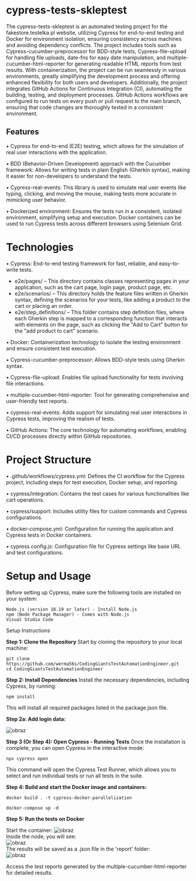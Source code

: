 # cypress-tests-skleptest

The cypress-tests-skleptest is an automated testing project for the fakestore.testelka.pl website, utilizing Cypress for end-to-end testing and Docker for environment isolation, ensuring consistency across machines and avoiding dependency conflicts. The project includes tools such as Cypress-cucumber-preprocessor for BDD-style tests, Cypress-file-upload for handling file uploads, date-fns for easy date manipulation, and multiple-cucumber-html-reporter for generating readable HTML reports from test results. With containerization, the project can be run seamlessly in various environments, greatly simplifying the development process and offering enhanced flexibility for both users and developers. Additionally, the project integrates GitHub Actions for Continuous Integration (CI), automating the building, testing, and deployment processes. GitHub Actions workflows are configured to run tests on every push or pull request to the main branch, ensuring that code changes are thoroughly tested in a consistent environment.

## Features

• Cypress for end-to-end (E2E) testing, which allows for the simulation of real user interactions with the application.

• BDD (Behavior-Driven Development) approach with the Cucumber framework: Allows for writing tests in plain English (Gherkin syntax), making it easier for non-developers to understand the tests.

• Cypress-real-events: This library is used to simulate real user events like typing, clicking, and moving the mouse, making tests more accurate in mimicking user behavior.

• Dockerized environment: Ensures the tests run in a consistent, isolated environment, simplifying setup and execution. Docker containers can be used to run Cypress tests across different browsers using Selenium Grid.

# Technologies
• Cypress: End-to-end testing framework for fast, reliable, and easy-to-write tests.    
<ul>
<li>e2e/pages/ – This directory contains classes representing pages in your application, such as the cart page, login page, product page, etc.</li>
<li>e2e/scenarios/ – This directory holds the feature files written in Gherkin syntax, defining the scenarios for your tests, like adding a product to the cart or placing an order.</li>
<li>e2e/step_definitions/ – This folder contains step definition files, where each Gherkin step is mapped to a corresponding function that interacts with elements on the page, such as clicking the "Add to Cart" button for the "add product to cart" scenario. </li>
</ul> 

• Docker: Containerization technology to isolate the testing environment and ensure consistent test execution.

• Cypress-cucumber-preprocessor: Allows BDD-style tests using Gherkin syntax.

• Cypress-file-upload: Enables file upload functionality for tests involving file interactions.

• multiple-cucumber-html-reporter: Tool for generating comprehensive and user-friendly test reports.

• cypress-real-events: Adds support for simulating real user interactions in Cypress tests, improving the realism of tests.  

• GitHub Actions: The core technology for automating workflows, enabling CI/CD processes directly within GitHub repositories.  

# Project Structure

• .github/workflows/cypress.yml: Defines the CI workflow for the Cypress project, including steps for test execution, Docker setup, and reporting.

• cypress/integration: Contains the test cases for various functionalities like cart operations.

• cypress/support: Includes utility files for custom commands and Cypress configurations.

• docker-compose.yml: Configuration for running the application and Cypress tests in Docker containers.

• cypress.config.js: Configuration file for Cypress settings like base URL and test configurations.

# Setup and Usage

Before setting up Cypress, make sure the following tools are installed on your system:  

    Node.js (version 18.19 or later) - Install Node.js  
    npm (Node Package Manager) - Comes with Node.js
    Visual Studio Code

Setup Instructions


**Step 1: Clone the Repository**
Start by cloning the repository to your local machine:

    git clone https://github.com/werma56s/CodingGiantsTestAutomationEngineer.git  
    cd CodingGiantsTestAutomationEngineer  


**Step 2: Install Dependencies**
Install the necessary dependencies, including Cypress, by running:


    npm install

This will install all required packages listed in the package.json file.

**Step 2a: Add login data:**  

![obraz](https://github.com/user-attachments/assets/2773ba26-e393-4374-a39d-ac686f6e2b49)   


**Step 3 (Or Step 4): Open Cypress - Running Tests**
Once the installation is complete, you can open Cypress in the interactive mode:


    npx cypress open

This command will open the Cypress Test Runner, which allows you to select and run individual tests or run all tests in the suite.

**Step 4: Build and start the Docker image and containers:**

    docker build . -t cypress-docker-parallelization

    docker-compose up -d

**Step 5: Run the tests on Docker**   

   Start the container:
![obraz](https://github.com/user-attachments/assets/e91ece3e-f688-44d5-8388-e150713ba224)   
   Inside the node, you will see:  
![obraz](https://github.com/user-attachments/assets/ee7bf7cb-9d66-4482-a1b4-b84e79df6034)   
   The results will be saved as a .json file in the 'report' folder:   
![obraz](https://github.com/user-attachments/assets/c3cf2ced-1a5d-4d01-af44-77603cca0655)   



Access the test reports generated by the multiple-cucumber-html-reporter for detailed results.
